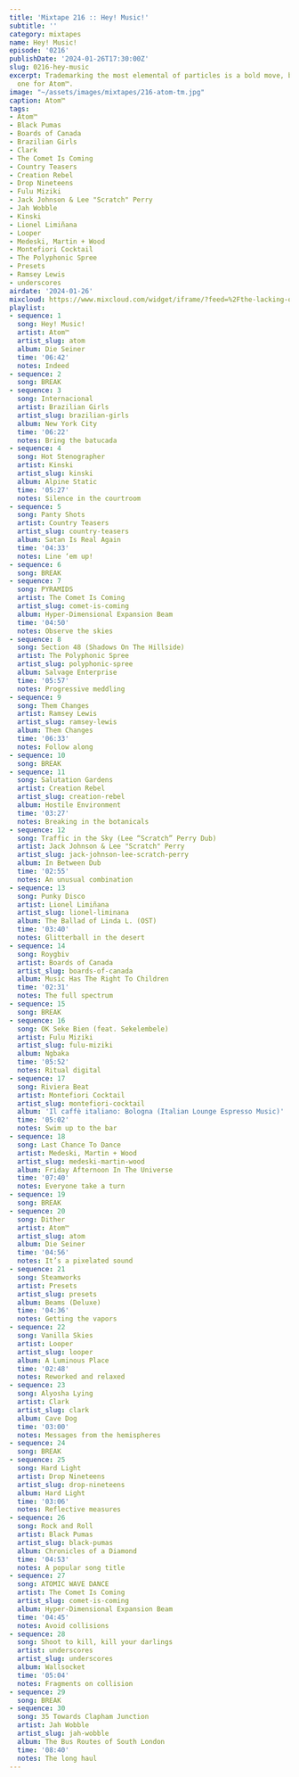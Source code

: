```yaml
---
title: 'Mixtape 216 :: Hey! Music!'
subtitle: ''
category: mixtapes
name: Hey! Music!
episode: '0216'
publishDate: '2024-01-26T17:30:00Z'
slug: 0216-hey-music
excerpt: Trademarking the most elemental of particles is a bold move, but a fitting
  one for Atom™.
image: "~/assets/images/mixtapes/216-atom-tm.jpg"
caption: Atom™
tags:
- Atom™
- Black Pumas
- Boards of Canada
- Brazilian Girls
- Clark
- The Comet Is Coming
- Country Teasers
- Creation Rebel
- Drop Nineteens
- Fulu Miziki
- Jack Johnson & Lee "Scratch" Perry
- Jah Wobble
- Kinski
- Lionel Limiñana
- Looper
- Medeski, Martin + Wood
- Montefiori Cocktail
- The Polyphonic Spree
- Presets
- Ramsey Lewis
- underscores
airdate: '2024-01-26'
mixcloud: https://www.mixcloud.com/widget/iframe/?feed=%2Fthe-lacking-org%2F4hxtij-216-hey-music%2F&hide_artwork=1&hide_cover=1&light=1
playlist:
- sequence: 1
  song: Hey! Music!
  artist: Atom™
  artist_slug: atom
  album: Die Seiner
  time: '06:42'
  notes: Indeed
- sequence: 2
  song: BREAK
- sequence: 3
  song: Internacional
  artist: Brazilian Girls
  artist_slug: brazilian-girls
  album: New York City
  time: '06:22'
  notes: Bring the batucada
- sequence: 4
  song: Hot Stenographer
  artist: Kinski
  artist_slug: kinski
  album: Alpine Static
  time: '05:27'
  notes: Silence in the courtroom
- sequence: 5
  song: Panty Shots
  artist: Country Teasers
  artist_slug: country-teasers
  album: Satan Is Real Again
  time: '04:33'
  notes: Line ‘em up!
- sequence: 6
  song: BREAK
- sequence: 7
  song: PYRAMIDS
  artist: The Comet Is Coming
  artist_slug: comet-is-coming
  album: Hyper-Dimensional Expansion Beam
  time: '04:50'
  notes: Observe the skies
- sequence: 8
  song: Section 48 (Shadows On The Hillside)
  artist: The Polyphonic Spree
  artist_slug: polyphonic-spree
  album: Salvage Enterprise
  time: '05:57'
  notes: Progressive meddling
- sequence: 9
  song: Them Changes
  artist: Ramsey Lewis
  artist_slug: ramsey-lewis
  album: Them Changes
  time: '06:33'
  notes: Follow along
- sequence: 10
  song: BREAK
- sequence: 11
  song: Salutation Gardens
  artist: Creation Rebel
  artist_slug: creation-rebel
  album: Hostile Environment
  time: '03:27'
  notes: Breaking in the botanicals
- sequence: 12
  song: Traffic in the Sky (Lee “Scratch” Perry Dub)
  artist: Jack Johnson & Lee "Scratch" Perry
  artist_slug: jack-johnson-lee-scratch-perry
  album: In Between Dub
  time: '02:55'
  notes: An unusual combination
- sequence: 13
  song: Punky Disco
  artist: Lionel Limiñana
  artist_slug: lionel-liminana
  album: The Ballad of Linda L. (OST)
  time: '03:40'
  notes: Glitterball in the desert
- sequence: 14
  song: Roygbiv
  artist: Boards of Canada
  artist_slug: boards-of-canada
  album: Music Has The Right To Children
  time: '02:31'
  notes: The full spectrum
- sequence: 15
  song: BREAK
- sequence: 16
  song: OK Seke Bien (feat. Sekelembele)
  artist: Fulu Miziki
  artist_slug: fulu-miziki
  album: Ngbaka
  time: '05:52'
  notes: Ritual digital
- sequence: 17
  song: Riviera Beat
  artist: Montefiori Cocktail
  artist_slug: montefiori-cocktail
  album: 'Il caffè italiano: Bologna (Italian Lounge Espresso Music)'
  time: '05:02'
  notes: Swim up to the bar
- sequence: 18
  song: Last Chance To Dance
  artist: Medeski, Martin + Wood
  artist_slug: medeski-martin-wood
  album: Friday Afternoon In The Universe
  time: '07:40'
  notes: Everyone take a turn
- sequence: 19
  song: BREAK
- sequence: 20
  song: Dither
  artist: Atom™
  artist_slug: atom
  album: Die Seiner
  time: '04:56'
  notes: It’s a pixelated sound
- sequence: 21
  song: Steamworks
  artist: Presets
  artist_slug: presets
  album: Beams (Deluxe)
  time: '04:36'
  notes: Getting the vapors
- sequence: 22
  song: Vanilla Skies
  artist: Looper
  artist_slug: looper
  album: A Luminous Place
  time: '02:48'
  notes: Reworked and relaxed
- sequence: 23
  song: Alyosha Lying
  artist: Clark
  artist_slug: clark
  album: Cave Dog
  time: '03:00'
  notes: Messages from the hemispheres
- sequence: 24
  song: BREAK
- sequence: 25
  song: Hard Light
  artist: Drop Nineteens
  artist_slug: drop-nineteens
  album: Hard Light
  time: '03:06'
  notes: Reflective measures
- sequence: 26
  song: Rock and Roll
  artist: Black Pumas
  artist_slug: black-pumas
  album: Chronicles of a Diamond
  time: '04:53'
  notes: A popular song title
- sequence: 27
  song: ATOMIC WAVE DANCE
  artist: The Comet Is Coming
  artist_slug: comet-is-coming
  album: Hyper-Dimensional Expansion Beam
  time: '04:45'
  notes: Avoid collisions
- sequence: 28
  song: Shoot to kill, kill your darlings
  artist: underscores
  artist_slug: underscores
  album: Wallsocket
  time: '05:04'
  notes: Fragments on collision
- sequence: 29
  song: BREAK
- sequence: 30
  song: 35 Towards Clapham Junction
  artist: Jah Wobble
  artist_slug: jah-wobble
  album: The Bus Routes of South London
  time: '08:40'
  notes: The long haul
---
```


